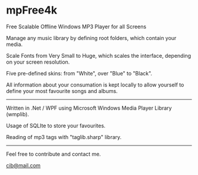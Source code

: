 # mpFree4k
Free Scalable Offline Windows MP3 Player for all Screens

Manage any music library by defining root folders, which contain your media.

Scale Fonts from Very Small to Huge, which scales the interface, depending on your screen resolution.

Five pre-defined skins: from "White", over "Blue" to "Black".

All information about your consumation is kept locally to allow yourself to define your most favourite songs and albums.

-----

Written in .Net / WPF using Microsoft Windows Media Player Library (wmplib).

Usage of SQLIte to store your favourites.

Reading of mp3 tags with "taglib.sharp" library.

-----

Feel free to contribute and contact me.

cib@mail.com
